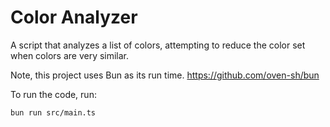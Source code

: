 # Color Analyzer

A script that analyzes a list of colors, attempting to reduce the color set when colors are very similar.

Note, this project uses Bun as its run time. https://github.com/oven-sh/bun

To run the code, run:

```bash
bun run src/main.ts
```
